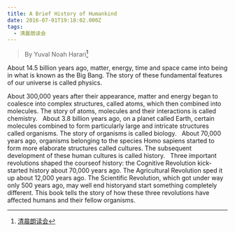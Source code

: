 ```yaml
---
title: A Brief History of Humankind
date: 2016-07-01T19:18:02.000Z
tags:
  - 清晨朗读会
---
```

> By Yuval Noah Harari[^1]

About 14.5 billion years ago, matter, energy, time and space came into being in what is known as the Big Bang. The story of these fundamental features of our universe is called physics.

<!-- more -->
About 300,000 years after their appearance, matter and energy began to coalesce into complex structures, called atoms, which then combined into molecules. The story of atoms, molecules and their interactions is called chemistry.
 
About 3.8 billion years ago, on a planet called Earth, certain molecules combined to form particularly large and intricate structures called organisms. The story of organisms is called biology.
 
About 70,000 years ago, organisms belonging to the species Homo sapiens started to form more elaborate structures called cultures. The subsequent development of these human cultures is called history.
 
Three important revolutions shaped the courseof history: the Cognitive Revolution kick-started history about 70,000 years ago. The Agricultural Revolution sped it up about 12,000 years ago. The Scientific Revolution, which got under way only 500 years ago, may well end historyand start something completely different. This book tells the story of how these three revolutions have affected humans and their fellow organisms.

[^1]:[清晨朗读会](https://mp.weixin.qq.com/s?__biz=MzI1NzIyNjU4Ng==&mid=2247483884&idx=1&sn=17005ae20f415ab0ef783b0d738b02c9&scene=1&srcid=0701Nn3PKGDkM6zQnI5INhrc&key=77421cf58af4a653207e06268ddba0fce42c93e221ffa3ecc2609270cd0e729a7357bc90d2afb61648acd6ed9cd5870e&ascene=0&uin=MTMzOTQ1ODU2MA%3D%3D&devicetype=iMac+MacBookPro11%2C2+OSX+OSX+10.11.5+build(15F34)&version=11020201&pass_ticket=JpMDsA87Kq8iq4HY%2FOuzK4P%2BqTAOjY2KZC29g2o579abtCXCDxqwF%2BCMOeJBwMsn)
